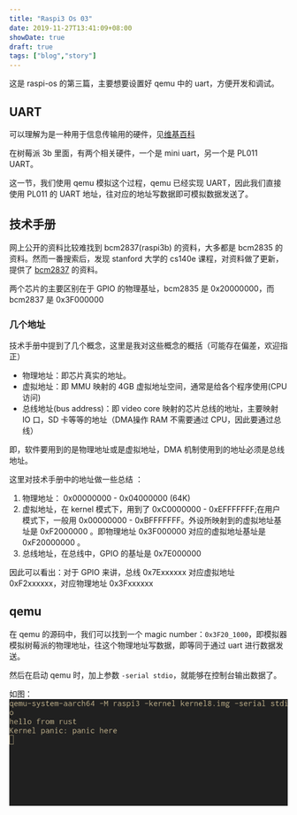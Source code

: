 ```yaml
---
title: "Raspi3 Os 03"
date: 2019-11-27T13:41:09+08:00
showDate: true
draft: true
tags: ["blog","story"]
---
```


这是 raspi-os 的第三篇，主要想要设置好 qemu 中的 uart，方便开发和调试。

## UART

可以理解为是一种用于信息传输用的硬件，见[维基百科](https://zh.wikipedia.org/wiki/UART)

在树莓派 3b 里面，有两个相关硬件，一个是 mini uart，另一个是 PL011 UART。

这一节，我们使用 qemu 模拟这个过程，qemu 已经实现 UART，因此我们直接使用 PL011 的 UART 地址，往对应的地址写数据即可模拟数据发送了。

## 技术手册

网上公开的资料比较难找到 bcm2837(raspi3b) 的资料，大多都是 bcm2835 的资料。然而一番搜索后，发现 stanford 大学的 cs140e 课程，对资料做了更新，提供了 [bcm2837](https://web.archive.org/web/20190407101616/https://cs140e.sergio.bz/docs/BCM2837-ARM-Peripherals.pdf) 的资料。

两个芯片的主要区别在于 GPIO 的物理基址，bcm2835 是 0x20000000，而 bcm2837 是 0x3F000000

### 几个地址

技术手册中提到了几个概念，这里是我对这些概念的概括（可能存在偏差，欢迎指正）

- 物理地址：即芯片真实的地址。
- 虚拟地址：即 MMU 映射的 4GB 虚拟地址空间，通常是给各个程序使用(CPU访问)
- 总线地址(bus address)：即 video core 映射的芯片总线的地址，主要映射 IO 口，SD 卡等等的地址（DMA操作 RAM 不需要通过 CPU，因此要通过总线）

即，软件要用到的是物理地址或是虚拟地址，DMA 机制使用到的地址必须是总线地址。

这里对技术手册中的地址做一些总结 ：

1. 物理地址： 0x00000000 - 0x04000000 (64K)
2. 虚拟地址，在 kernel 模式下，用到了 0xC0000000 - 0xEFFFFFFF;在用户模式下，一般用 0x00000000 - 0xBFFFFFFF。外设所映射到的虚拟地址基址是 0xF2000000 。即物理地址 0x3F000000 对应的虚拟地址基址是 0xF20000000 。
3. 总线地址，在总线中，GPIO 的基址是 0x7E000000

因此可以看出：对于 GPIO 来讲，总线 0x7Exxxxxx 对应虚拟地址 0xF2xxxxxx，对应物理地址 0x3Fxxxxxx

## qemu

在 qemu 的源码中，我们可以找到一个 magic number：`0x3F20_1000`，即模拟器模拟树莓派的物理地址，往这个物理地址写数据，即等同于通过 uart 进行数据发送。

然后在启动 qemu 时，加上参数 `-serial stdio`，就能够在控制台输出数据了。

如图： ![](qemu-output1.png)
